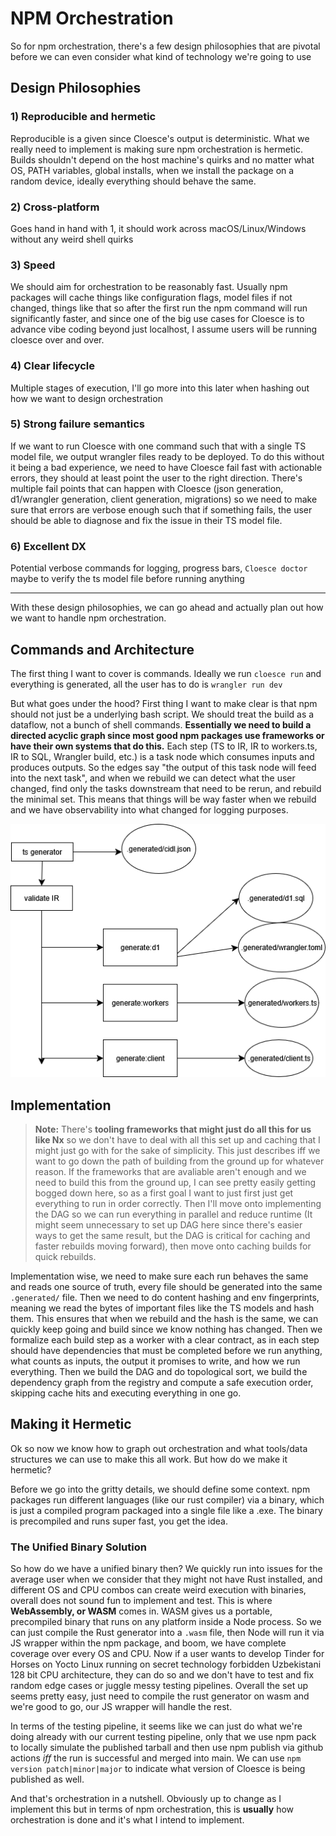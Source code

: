 # NPM Orchestration

So for npm orchestration, there's a few design philosophies that are pivotal before we can even consider what kind of technology we're going to use

## Design Philosophies

### 1) Reproducible and hermetic
Reproducible is a given since Cloesce's output is deterministic. What we really need to implement is making sure npm orchestration is hermetic. Builds shouldn't depend on the host machine's quirks and no matter what OS, PATH variables, global installs, when we install the package on a random device, ideally everything should behave the same.

### 2) Cross-platform
Goes hand in hand with 1, it should work across macOS/Linux/Windows without any weird shell quirks

### 3) Speed
We should aim for orchestration to be reasonably fast. Usually npm packages will cache things like configuration flags, model files if not changed, things like that so after the first run the npm command will run significantly faster, and since one of the big use cases for Cloesce is to advance vibe coding beyond just localhost, I assume users will be running cloesce over and over.

### 4) Clear lifecycle
Multiple stages of execution, I'll go more into this later when hashing out how we want to design orchestration

### 5) Strong failure semantics
If we want to run Cloesce with one command such that with a single TS model file, we output wrangler files ready to be deployed. To do this without it being a bad experience, we need to have Cloesce fail fast with actionable errors, they should at least point the user to the right direction. There's multiple fail points that can happen with Cloesce (json generation, d1/wrangler generation, client generation, migrations) so we need to make sure that errors are verbose enough such that if something fails, the user should be able to diagnose and fix the issue in their TS model file.

### 6) Excellent DX
Potential verbose commands for logging, progress bars, `Cloesce doctor` maybe to verify the ts model file before running anything

---

With these design philosophies, we can go ahead and actually plan out how we want to handle npm orchestration.

## Commands and Architecture

The first thing I want to cover is commands. Ideally we run `cloesce run` and everything is generated, all the user has to do is `wrangler run dev`

But what goes under the hood? First thing I want to make clear is that npm should not just be a underlying bash script. We should treat the build as a dataflow, not a bunch of shell commands. **Essentially we need to build a directed acyclic graph since most good npm packages use frameworks or have their own systems that do this.** Each step (TS to IR, IR to workers.ts, IR to SQL, Wrangler build, etc.) is a task node which consumes inputs and produces outputs. So the edges say "the output of this task node will feed into the next task", and when we rebuild we can detect what the user changed, find only the tasks downstream that need to be rerun, and rebuild the minimal set. This means that things will be way faster when we rebuild and we have observability into what changed for logging purposes.

![Acrylic Graph](../../assets/orchestration.png)

## Implementation

> **Note:** There's **tooling frameworks that might just do all this for us like Nx** so we don't have to deal with all this set up and caching that I might just go with for the sake of simplicity. This just describes iff we want to go down the path of building from the ground up for whatever reason. If the frameworks that are avaliable aren't enough and we need to build this from the ground up, I can see pretty easily getting bogged down here, so as a first goal I want to just first just get everything to run in order correctly. Then I'll move onto implementing the DAG so we can run everything in parallel and reduce runtime (It might seem unnecessary to set up DAG here since there's easier ways to get the same result, but the DAG is critical for caching and faster rebuilds moving forward), then move onto caching builds for quick rebuilds.

Implementation wise, we need to make sure each run behaves the same and reads one source of truth, every file should be generated into the same `.generated/` file. Then we need to do content hashing and env fingerprints, meaning we read the bytes of important files like the TS models and hash them. This ensures that when we rebuild and the hash is the same, we can quickly keep going and build since we know nothing has changed. Then we formalize each build step as a worker with a clear contract, as in each step should have dependencies that must be completed before we run anything, what counts as inputs, the output it promises to write, and how we run everything. Then we build the DAG and do topological sort, we build the dependency graph from the registry and compute a safe execution order, skipping cache hits and executing everything in one go.

## Making it Hermetic

Ok so now we know how to graph out orchestration and what tools/data structures we can use to make this all work. But how do we make it hermetic?

Before we go into the gritty details, we should define some context. npm packages run different languages (like our rust compiler) via a binary, which is just a compiled program packaged into a single file like a .exe. The binary is precompiled and runs super fast, you get the idea.

### The Unified Binary Solution

So how do we have a unified binary then? We quickly run into issues for the average user when we consider that they might not have Rust installed, and different OS and CPU combos can create weird execution with binaries, overall does not sound fun to implement and test. This is where **WebAssembly, or WASM** comes in. WASM gives us a portable, precompiled binary that runs on any platform inside a Node process. So we can just compile the Rust generator into a `.wasm` file, then Node will run it via JS wrapper within the npm package, and boom, we have complete coverage over every OS and CPU. Now if a user wants to develop Tinder for Horses on Yocto Linux running on secret technology forbidden Uzbekistani 128 bit CPU architecture, they can do so and we don't have to test and fix random edge cases or juggle messy testing pipelines. Overall the set up seems pretty easy, just need to compile the rust generator on wasm and we're good to go, our JS wrapper will handle the rest. 

In terms of the testing pipeline, it seems like we can just do what we're doing already with our current testing pipeline, only that we use npm pack to locally simulate the published tarball and then use npm publish via github actions *iff* the run is successful and merged into main. We can use `npm version patch|minor|major` to indicate what version of Cloesce is being published as well.

And that's orchestration in a nutshell. Obviously up to change as I implement this but in terms of npm orchestration, this is **usually** how orchestration is done and it's what I intend to implement. 
